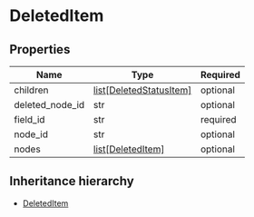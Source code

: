 

# DeletedItem

## Properties

Name | Type | Required
-------- | -------- | --------
children | [list[DeletedStatusItem]](DeletedStatusItem.md) | optional
deleted_node_id | str | optional
field_id | str | required
node_id | str | optional
nodes | [list[DeletedItem]](DeletedItem.md) | optional




## Inheritance hierarchy


* [DeletedItem](DeletedItem.md)
